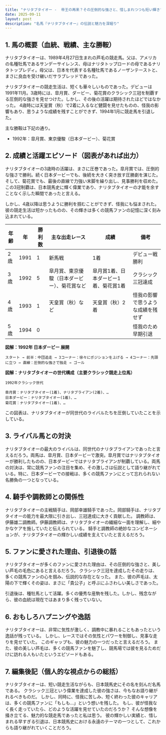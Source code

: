 ```yaml
---
title: "ナリタブタイオー -  帝王の再来？その圧倒的な強さと、惜しまれつつも短い輝き"
date: 2025-09-11
layout: post
description: "名馬『ナリタブタイオー』の伝説と魅力を深堀り"
---
```


## 1. 馬の概要（血統、戦績、主な勝鞍）

ナリタブタイオーは、1989年4月27日生まれの芦毛の競走馬。父は、アメリカの名種牡馬であるサンデーサイレンス、母はナリタトップロードの母であるナリタトップレディ。母父は、日本を代表する名種牡馬であるノーザンテーストと、まさに良血を受け継いだサラブレッドであった。

ナリタブタイオーの競走生活は、短くも華々しいものであった。デビューは1991年11月。3歳時には、皐月賞、ダービー、菊花賞のクラシック三冠を制覇する圧倒的な強さを見せつけた。しかし、その後の活躍は期待されたほどではなかった。  4歳時には天皇賞（秋）で2着に入るなど健闘を見せたものの、怪我の影響もあり、思うような成績を残すことができず、1994年1月に競走馬を引退した。

主な勝鞍は下記の通り。

* 1992年：皐月賞、東京優駿（日本ダービー）、菊花賞


## 2. 成績と活躍エピソード（図表があれば出力）

ナリタブタイオーの3歳時の活躍は、まさに圧巻であった。皐月賞では、圧倒的な強さで勝利。続く日本ダービーでも、後続を大きく突き放す圧勝劇を演じた。そして、菊花賞でも、最後の直線で力強い末脚を繰り出し、見事勝利を収めた。  この3冠制覇は、日本競馬史に輝く偉業であり、ナリタブタイオーの才能を余すことなく示した瞬間であったと言える。

しかし、4歳以降は思うように勝利を掴むことができず、怪我にも悩まされた。  彼の競走生活は短かったものの、その輝きは多くの競馬ファンの記憶に深く刻み込まれている。

| 年齢 | 年 | 勝利数 | 主な出走レース | 成績 | 備考 |
|---|---|---|---|---|---|
| 2歳 | 1991 | 1 | 新馬戦 | 1着 | デビュー戦勝利 |
| 3歳 | 1992 | 5 | 皐月賞、東京優駿（日本ダービー）、菊花賞など | 皐月賞1着、日本ダービー1着、菊花賞1着 | クラシック三冠達成 |
| 4歳 | 1993 | 1 | 天皇賞（秋）など | 天皇賞（秋）2着 | 怪我の影響で思うような成績を残せず |
| 5歳 | 1994 | 0 |  |  | 怪我のため早期引退 |



**図解：1992年 日本ダービー 展開**

```
スタート → 前半：中団追走 → 3コーナー：徐々にポジションを上げる → 4コーナー：先頭に立つ → 直線：圧倒的な強さで独走 → ゴール
```

**図解：ナリタブタイオーの世代構成（主要クラシック競走上位馬）**

```
1992年クラシック世代

皐月賞：ナリタブタイオー(1着)、ナリタブライアン(2着)、…
日本ダービー：ナリタブタイオー(1着)、…
菊花賞：ナリタブタイオー(1着)、…
```

この図表は、ナリタブタイオーが同世代のライバルたちを圧倒していたことを示している。


## 3. ライバル馬との対決

ナリタブタイオーの最大のライバルは、同世代のナリタブライアンであったと言えるだろう。両馬は、皐月賞、日本ダービーで激突。皐月賞ではナリタブタイオーが勝利したものの、日本ダービーではナリタブライアンが制覇している。両馬の対決は、常に競馬ファンの注目を集め、その激しさは伝説として語り継がれている。特に、日本ダービーでの接戦は、多くの競馬ファンにとって忘れられない名勝負の一つとなっている。


## 4. 騎手や調教師との関係性

ナリタブタイオーの主戦騎手は、岡部幸雄騎手であった。岡部騎手は、ナリタブタイオーの能力を最大限に引き出し、三冠達成に大きく貢献した。  調教師は、伊藤雄二調教師。伊藤調教師は、ナリタブタイオーの繊細な一面を理解し、細やかなケアを施していたと伝えられている。  騎手と調教師の絶妙なコンビネーションが、ナリタブタイオーの輝かしい成績を支えていたと言えるだろう。


## 5. ファンに愛された理由、引退後の話

ナリタブタイオーが多くのファンに愛された理由は、その圧倒的な強さと、美しい芦毛の毛色にあると言えるだろう。  クラシック三冠を達成したその走りは、多くの競馬ファンの心を掴み、伝説的な存在となった。  また、彼の芦毛は、太陽の下で輝くその姿は、まさに「貴公子」と呼ぶにふさわしい美しさであった。

引退後は、種牡馬として活躍。多くの優秀な産駒を残した。しかし、残念ながら、彼の血統は現在ではあまり多く残っていない。


## 6. おもしろハプニングや逸話

ナリタブタイオーは、非常に気性が激しく、調教中に暴れることもあったという逸話が残っている。  しかし、レースではその気性とパワーを制御し、見事な走りを見せていた。  このギャップも、彼の魅力の一つだったと言えるだろう。  また、彼の美しい芦毛は、多くの競馬ファンを魅了し、競馬場では彼を見るためだけに訪れる人もいたというエピソードもある。


## 7. 編集後記（個人的な視点からの総括）

ナリタブタイオーは、短い競走生活ながらも、日本競馬史にその名を刻んだ名馬である。  クラシック三冠という偉業を達成した彼の強さは、今もなお語り継がれるべきものだ。  しかし、同時に、怪我に苦しみ、短く終わった彼のキャリアは、多くの競馬ファンに「もしも…」という想いを残した。  もし、彼が怪我なく長く走っていたら、どのような活躍を見せていたのだろうか？  そんな想像を掻き立てる、魅力的な競走馬であったと私は思う。  彼の輝かしい実績と、惜しまれる早すぎる引退は、日本競馬史における永遠のテーマの一つとして、これからも語り継がれていくことだろう。
